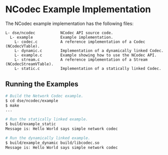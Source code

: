 <!--
Copyright 2023 Robert Bosch GmbH

SPDX-License-Identifier: Apache-2.0
-->

# NCodec Example Implementation

The NCodec example implementation has the following files:

```
L- dse/ncodec           NCodec API source code.
  L- example            Example implementation.
    L- codec.c          A reference implementation of a Codec (NCodecVTable).
    L- dynamic.c        Implementation of a dynamically linked Codec.
    L- example.c        Example showing how to use the NCodec API.
    L- stream.c         A reference implementation of a Stream (NCodecStreamVTable).
    L- static.c         Implementation of a statically linked Codec.
```


## Running the Examples

```bash
# Build the Network Codec example.
$ cd dse/ncodec/example
$ make
...

# Run the statically linked example.
$ build/example_static
Message is: Hello World says simple network codec

# Run the dynamically linked example.
$ build/example_dynamic build/libcodec.so
Message is: Hello World says simple network codec
```